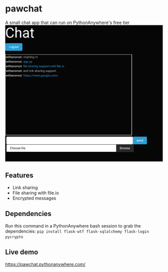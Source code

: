 # pawchat

A small chat app that can run on PythonAnywhere's free tier
![Demo image](https://github.com/WitherOrNot/pawchat/raw/master/demo/demo.png)

## Features
- Link sharing
- File sharing with file.io
- Encrypted messages

## Dependencies
Run this command in a PythonAnywhere bash session to grab the dependencies:
`pip install flask-wtf flask-sqlalchemy flask-login pycrypto`

## Live demo
https://pawchat.pythonanywhere.com/
